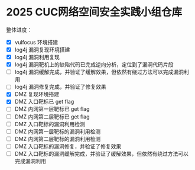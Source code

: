 # 2025 CUC网络空间安全实践小组仓库

整体进度：

- [X] vulfocus 环境搭建
- [X] log4j 漏洞复现环境搭建
- [X] log4j 漏洞利用复现
- [X] log4j 漏洞靶机上的缺陷代码已完成逆向分析，定位到了漏洞代码片段
- [ ] log4j 漏洞缓解完成，并验证了缓解效果，但依然有绕过方法可以完成漏洞利用
- [ ] log4j 漏洞修复完成，并验证了修复效果
- [X] DMZ 复现环境搭建
- [X] DMZ 入口靶标已 get flag
- [ ] DMZ 内网第一层靶标已 get flag
- [ ] DMZ 内网第二层靶标已 get flag
- [ ] DMZ 入口靶标的漏洞利用检测
- [ ] DMZ 内网第一层靶标的漏洞利用检测
- [ ] DMZ 内网第二层靶标的漏洞利用检测
- [ ] DMZ 入口靶标的漏洞修复，并验证了修复效果
- [ ] DMZ 入口靶标的漏洞缓解完成，并验证了缓解效果，但依然有绕过方法可以完成漏洞利用
